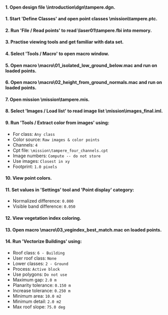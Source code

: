#### 1. Open design file \introduction\dgn\tampere.dgn.
#### 1. Start 'Define Classes' and open point classes \mission\tampere.ptc.
#### 2. Run 'File / Read points' to read \laser01\tampere.fbi into memory.
#### 3. Practise viewing tools and get familiar with data set.
#### 4. Select 'Tools / Macro' to open macro window.
#### 5. Open macro \macro\01_isolated_low_ground_below.mac and run on loaded points.
#### 6. Open macro \macro\02_height_from_ground_normals.mac and run on loaded points.
#### 7. Open mission \mission\tampere.mis.
#### 8. Select 'Images / Load list' to read image list \mission\images_final.iml.
#### 9. Run 'Tools / Extract color from images' using:
* For class: `Any class`
*   Color source: `Raw images & color points`
* Channels: `4`
* Cpt file: `\mission\tampere_four_channels.cpt`
*  Image numbers: `Compute -- do not store`
* Use images: `Closest in xy`
* Footprint: `1.0 pixels`
#### 10. View point colors.
#### 11. Set values in 'Settings' tool and 'Point display' category:
* Normalized difference: `0.000`
* Visible band difference: `0.050`
#### 12. View vegetation index coloring.
#### 13. Open macro \macro\03_vegindex_best_match.mac on loaded points.
#### 14. Run 'Vectorize Buildings' using:
* Roof class: `6 - Building`
* User roof class: `None`
* Lower classes: `2 - Ground`
* Process: `Active block`
* Use polygons: `Do not use`
* Maximum gap: `2.0 m`
*   Planarity tolerance: `0.150 m`
* Increase tolerance: `0.250 m`
* Minimum area: `10.0 m2`
* Minimum detail: `2.0 m2`
* Max roof slope: `75.0 deg`
